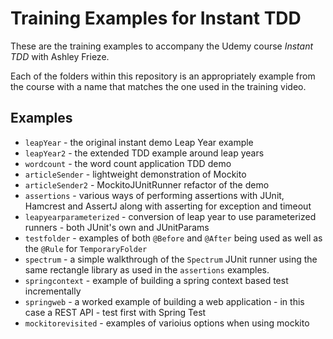 # Training Examples for Instant TDD

These are the training examples to accompany the Udemy course _Instant TDD_ with Ashley Frieze.

Each of the folders within this repository is an appropriately example from the course with a name that matches the one used in the training video.

## Examples

- `leapYear` - the original instant demo Leap Year example
- `leapYear2` - the extended TDD example around leap years
- `wordcount` - the word count application TDD demo
- `articleSender` - lightweight demonstration of Mockito
- `articleSender2` - MockitoJUnitRunner refactor of the demo
- `assertions` - various ways of performing assertions with JUnit, Hamcrest and AssertJ along with asserting for exception and timeout
- `leapyearparameterized` - conversion of leap year to use parameterized runners - both JUnit's own and JUnitParams
- `testfolder` - examples of both `@Before` and `@After` being used as well as the `@Rule` for `TemporaryFolder`
- `spectrum` - a simple walkthrough of the `Spectrum` JUnit runner using the same rectangle library as used in the `assertions` examples.
- `springcontext` - example of building a spring context based test incrementally
- `springweb` - a worked example of building a web application - in this case a REST API - test first with Spring Test
- `mockitorevisited` - examples of varioius options when using mockito
